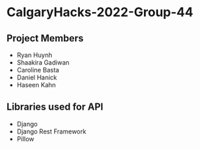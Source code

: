 # CalgaryHacks-2022-Group-44
## Project Members
 * Ryan Huynh
 * Shaakira Gadiwan
 * Caroline Basta
 * Daniel Hanick
 * Haseen Kahn

## Libraries used for API
 * Django
 * Django Rest Framework
 * Pillow

